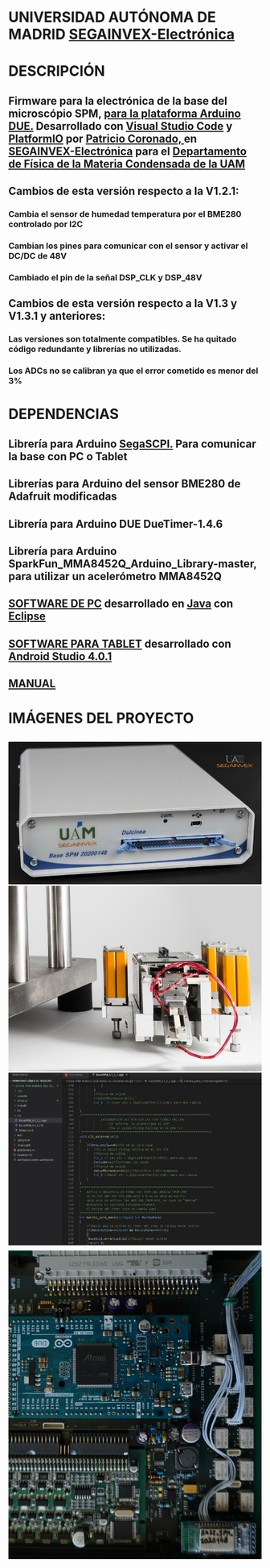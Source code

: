 # UNIVERSIDAD AUTÓNOMA DE MADRID [SEGAINVEX-Electrónica](https://www.uam.es/uam/segainvex)
# DESCRIPCIÓN
## Firmware para la electrónica de la base del microscópio SPM, [ para la plataforma Arduino DUE.](https://store.arduino.cc/products/arduino-due?selectedStore=eu) Desarrollado con [Visual Studio Code](https://code.visualstudio.com/) y [PlatformIO](https://platformio.org/) por [Patricio Coronado, ](https://patriciocoronadocollado.000webhostapp.com/) en [SEGAINVEX-Electrónica](https://www.uam.es/uam/segainvex) para el [Departamento de Física de la Materia Condensada de la UAM](https://www.fmc.uam.es/research/nano-spm-lab/)

## Cambios de esta versión respecto a la V1.2.1:
### Cambia el sensor de humedad temperatura por el BME280 controlado por I2C
### Cambian los pines para comunicar con el sensor y activar el DC/DC de 48V
### Cambiado el pin de la señal DSP_CLK y DSP_48V
## Cambios de esta versión respecto a la V1.3 y V1.3.1 y anteriores:
### Las versiones son totalmente compatibles. Se ha quitado código redundante y librerías no utilizadas.
### Los ADCs no se calibran ya que el error cometido es menor del 3%

# DEPENDENCIAS

## Librería para Arduino [SegaSCPI.](https://github.com/PatricioCoronado/SegaSCPI) Para comunicar la base con PC o Tablet

## Librerías para Arduino del sensor BME280 de Adafruit modificadas

## Librería para Arduino DUE DueTimer-1.4.6

## Librería para Arduino SparkFun_MMA8452Q_Arduino_Library-master, para utilizar un acelerómetro MMA8452Q 

## [SOFTWARE DE PC](https://github.com/PatricioCoronado/Base-SPM-Java) desarrollado en [Java](https://www.java.com/es/) con [Eclipse](https://www.eclipse.org/)

## [SOFTWARE PARA TABLET](https://github.com/PatricioCoronado/Base-SPM-tablet) desarrollado con [Android Studio 4.0.1](https://developer.android.com/studio?hl=es)

## [MANUAL](https://github.com/SEGAINVEX-ELECTRONICA/Base_SPM_V3/blob/main/Manual/Manual_Base_SPM_V3.pdf)
 
# IMÁGENES DEL PROYECTO
##
![Alt text](https://github.com/SEGAINVEX-ELECTRONICA/Base-SPM-Firmware-Arduino/blob/V1.3.2/ficheros/base_electronica.jpg "electrónica de la base")
![Alt text](https://github.com/SEGAINVEX-ELECTRONICA/Base-SPM-Firmware-Arduino/blob/V1.3.2/ficheros/cabeza_tirf.jpg "cabeza")
![Alt text](https://github.com/SEGAINVEX-ELECTRONICA/Base-SPM-Firmware-Arduino/blob/V1.3.2/ficheros/entorno_platformio.jpg "platformio")
![Alt text](https://github.com/SEGAINVEX-ELECTRONICA/Base-SPM-Firmware-Arduino/blob/V1.3.2/ficheros/Arduino_DUE.jpg "Arduino DUE en PCB_A")
